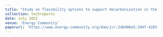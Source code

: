 ```yaml
---
title: "Study on flexibility options to support decarbonization in the Energy Community"
collection: techreports
date: July 2022
venue: 'Energy Community'
paperurl: 'https://www.energy-community.org/dam/jcr:2db406e5-294f-4285-9209-ec90349ce5cb/Flexiblity_EnCreport_0722.pdf'
---
```


[//]: # (<a href='https://www.energy-community.org/dam/jcr:2db406e5-294f-4285-9209-ec90349ce5cb/Flexiblity_EnCreport_0722.pdf'>Download paper here</a>
)